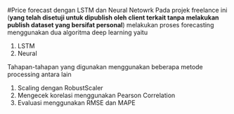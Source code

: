 #Price forecast dengan LSTM dan Neural Netowrk
Pada projek freelance ini (**yang telah disetuji untuk dipublish oleh client terkait tanpa melakukan publish dataset yang bersifat personal**) melakukan proses forecasting menggunakan dua algoritma deep learning yaitu
1. LSTM
2. Neural

Tahapan-tahapan yang digunakan menggunakan beberapa metode processing antara lain
1. Scaling dengan RobustScaler
2. Mengecek korelasi menggunakan Pearson Correlation
3. Evaluasi menggunakan RMSE dan MAPE
